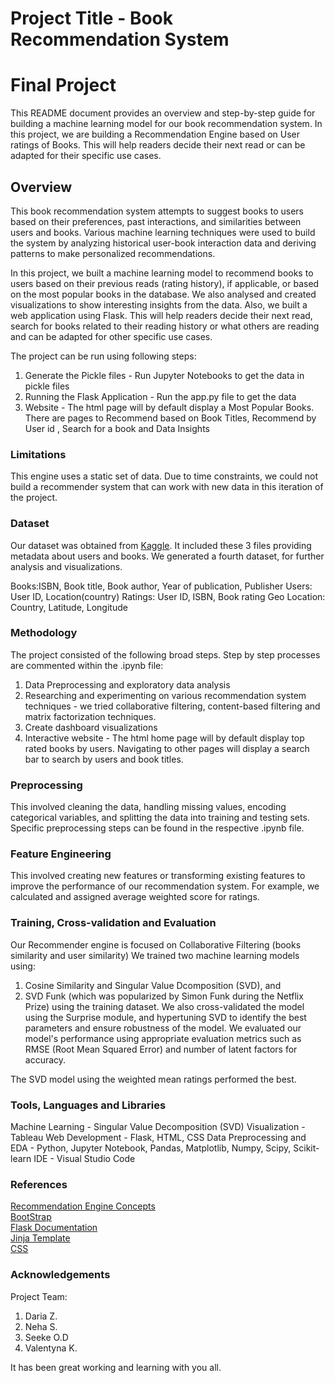 # Project Title - Book Recommendation System
Final Project
=======
This README document provides an overview and step-by-step guide for building a machine learning model for our book recommendation system.
In this project, we are building a Recommendation Engine based on User ratings of Books. This will help readers decide their next read or can be adapted for their specific use cases.

## Overview
This book recommendation system attempts to suggest books to users based on their preferences, past interactions, and similarities between users and books. Various machine learning techniques were used to build the system by analyzing historical user-book interaction data and deriving patterns to make personalized recommendations.

In this project, we built a machine learning model to recommend books to users based on their previous reads (rating history), if applicable, or based on the most popular books in the database. We also analysed and created visualizations to show interesting insights from the data. Also, we built a web application using Flask. This will help readers decide their next read, search for books related to their reading history or what others are reading and can be adapted for other specific use cases.

The project can be run using following steps:
1. Generate the Pickle files  - Run Jupyter Notebooks to get the data in pickle files
2. Running the Flask Application - Run the app.py file to get the data
3. Website - The html page will by default display a Most Popular Books. There are pages to Recommend based on Book Titles, Recommend by User id , Search for a book and Data Insights

### Limitations
This engine uses a static set of data. Due to time constraints, we could not build a recommender system that can work with new data in this iteration of the project.

### Dataset
Our dataset was obtained from [Kaggle](https://www.kaggle.com/datasets/arashnic/book-recommendation-dataset). It included these 3 files providing metadata about users and books. We generated a fourth dataset, for further analysis and visualizations.

Books:ISBN, Book title, Book author, Year of publication, Publisher
Users: User ID, Location(country)
Ratings: User ID, ISBN, Book rating
Geo Location: Country, Latitude, Longitude

### Methodology
The project consisted of the following broad steps. Step by step processes are commented within the .ipynb file:
1. Data Preprocessing and exploratory data analysis
2. Researching and experimenting on various recommendation system techniques - we tried collaborative filtering, content-based filtering and matrix factorization techniques. 
3. Create dashboard visualizations 
4. Interactive website - The html home page will by default display top rated books by users. Navigating to other pages will display a search bar to search by users and book titles. 

### Preprocessing
This involved cleaning the data, handling missing values, encoding categorical variables, and splitting the data into training and testing sets. Specific preprocessing steps can be found in the respective .ipynb file.

### Feature Engineering
This involved creating new features or transforming existing features to improve the performance of our recommendation system. For example, we calculated and assigned average weighted score for ratings.

### Training, Cross-validation and Evaluation
Our Recommender engine is focused on Collaborative Filtering (books similarity and user similarity)
We trained two machine learning models using:

1. Cosine Similarity and Singular Value Dcomposition (SVD), and
2. SVD Funk (which was popularized by Simon Funk during the Netflix Prize) using the training dataset.
We also cross-validated the model using the Surprise module, and hypertuning SVD to identify the best parameters and ensure robustness of the model.
We evaluated our model's performance using appropriate evaluation metrics such as RMSE (Root Mean Squared Error) and number of latent factors for accuracy. 

The SVD model using the weighted mean ratings performed the best.

### Tools, Languages and Libraries
Machine Learning - Singular Value Decomposition (SVD)
Visualization - Tableau
Web Development - Flask, HTML, CSS
Data Preprocessing and EDA - Python, Jupyter Notebook, Pandas, Matplotlib, Numpy, Scipy, Scikit-learn
IDE - Visual Studio Code

### References
[Recommendation Engine Concepts](https://www.analyticsvidhya.com/blog/2018/06/comprehensive-guide-recommendation-engine-python/)  
[BootStrap](https://www.w3schools.com/bootstrap/bootstrap_get_started.asp)  
[Flask Documentation](https://flask.palletsprojects.com/en/3.0.x/)  
[Jinja Template](https://jinja.palletsprojects.com/en/3.1.x/)  
[CSS](https://www.w3schools.com/css/)  


### Acknowledgements
Project Team:
1. Daria Z.
2. Neha S.
3. Seeke O.D
4. Valentyna K.

It has been great working and learning with you all.

 
